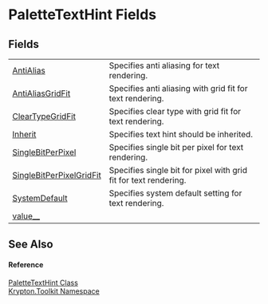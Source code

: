 # PaletteTextHint Fields




## Fields
<table>
<tr>
<td><a href="96779690-ffcb-10cb-afc1-9b9d06885c3b.md">AntiAlias</a></td>
<td>Specifies anti aliasing for text rendering.</td></tr>
<tr>
<td><a href="1a693101-a066-2598-b85b-426d4413bbbf.md">AntiAliasGridFit</a></td>
<td>Specifies anti aliasing with grid fit for text rendering.</td></tr>
<tr>
<td><a href="b45308e7-945a-4493-cf3b-dffeb5069d75.md">ClearTypeGridFit</a></td>
<td>Specifies clear type with grid fit for text rendering.</td></tr>
<tr>
<td><a href="79724974-63ef-7fc0-69b0-126f3ea66b4b.md">Inherit</a></td>
<td>Specifies text hint should be inherited.</td></tr>
<tr>
<td><a href="28070a4f-fd10-cb25-24af-86abca91b289.md">SingleBitPerPixel</a></td>
<td>Specifies single bit per pixel for text rendering.</td></tr>
<tr>
<td><a href="445e07ac-7a46-66d8-9a06-aab783f52456.md">SingleBitPerPixelGridFit</a></td>
<td>Specifies single bit for pixel with grid fit for text rendering.</td></tr>
<tr>
<td><a href="5328705c-669d-111a-bfea-c13cb1cfdf6d.md">SystemDefault</a></td>
<td>Specifies system default setting for text rendering.</td></tr>
<tr>
<td><a href="6d6a6d3b-df1e-3385-503f-767ec73691ee.md">value__</a></td>
<td> </td></tr>
</table>

## See Also


#### Reference
<a href="337b9139-048d-9c52-b45d-d8bb3ebd7c63.md">PaletteTextHint Class</a>  
<a href="79d2eac2-21f4-54ff-7552-b20c33c30600.md">Krypton.Toolkit Namespace</a>  
